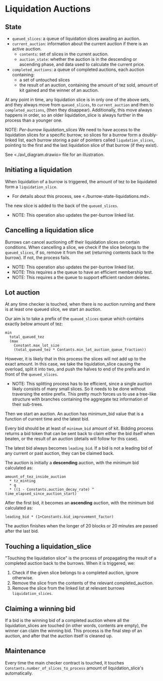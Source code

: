 # Liquidation Auctions

## State

* `queued_slices`: a queue of liquidation slices awaiting an auction.
* `current_auction`: information about the current auction if there is an active auction.
  * `contents`: set of slices in the current auction.
  * `auction_state`: whether the auction is in the descending or ascending phase, and data used
  to calculate the current price.
* `completed_auctions`: a queue of completed auctions, each auction containing:
  * a set of untouched slices
  * the result of an auction, containing the amount of tez sold, amount of kit gained and the
  winner of an auction.

At any point in time, any liquidation slice is in only one of the above sets, and they always
move from `queued_slices`, to `current_auction` and then to `completed_auctions`, (then they
disappear). Additionally, this move always happens in order, so an older liquidation_slice is
always further in the process than a younger one.

NOTE: *Per-burrow liquidation_slices* We need to have access to the liquidation slices for a
specific burrow; so slices for a burrow form a doubly-linked list, each burrow storing a pair
of pointers called `liqudation_slices`, pointing to the first and the last liquidation slice
of that burrow (if they exist).

See <./avl_diagram.drawio> file for an illustration.

## Initiating a liquidation

When liquidation of a burrow is triggered, the amount of tez to be liquidated form a
`liquidation_slice`.
  * For details about this process, see <./burrow-state-liquidations.md>.

The new slice is added to the back of the `queued_slices`.

* NOTE: This operation also updates the per-burrow linked list.

## Cancelling a liquidation slice

Burrows can cancel auctioning off their liquidation slices on certain conditions. When cancelling
a slice, we check if the slice belongs to the `queued_slices`, if so, remove it from the
set (returning contents back to the burrow). If not, the process fails.

* NOTE: This operation also updates the per-burrow linked list.
* NOTE: This requires a the queue to have an efficient membership test.
* NOTE: This requires a the queue to support efficient random deletes.

## Lot auction

At any time checker is touched, when there is no auction running and there is at least one
queued slice, we start an auction.

Our aim is to take a prefix of the `queued_slices` queue which contains exactly below amount
of tez:

```
min
  total_queued_tez
  (max
    Constant.max_lot_size
    (total_queued_tez * Contants.min_lot_auction_queue_fraction))
```

However, it is likely that in this process the slices will not add up to the exact amount. In
this case, we take the liquidation_slice causing the overload, split it into two, and push the
halves to end of the prefix and in front of the `queued_slices`.

* NOTE: This splitting process has to be efficient, since a single auction likely consists of
many small slices. So it needs to be done without traversing the entire prefix. This pretty much
forces us to use a tree-like structure with branches containing the aggregate tez information
of their sub-trees.

Then we start an auction. An auction has minimum_bid value that is a function of current time
and the latest bid.

Every bid should be at least of `minimum_bid` amount of kit. Bidding process returns a bid token
that can be sent back to claim either the bid itself when beaten, or the result of an auction
(details will follow for this case).

The latest bid always becomes `leading_bid`. If a bid is not a leading bid of any current or
past auction, they can be claimed back.

The auction is initially a **descending** auction, with the minimum bid calculated as:

```
amount_of_tez_inside_auction
  * tz_minting
  * q
  * ((1 - Constants.auction_decay_rate) ^ time_elapsed_since_auction_start)
```

After the first bid, it becomes an **ascending** auction, with the minimum bid calculated as:

```
leading_bid * (1+Constants.bid_improvement_factor)
```

The auction finishes when the longer of 20 blocks or 20 minutes are passed after the last bid.

## Touching a liquidation_slice

"Touching the liquidation slice" is the process of propagating the result of a completed auction
back to the burrows.  When it is triggered, we:

1. Check if the given slice belongs to a completed auction, ignore otherwise.
2. Remove the slice from the contents of the relevant completed_auction.
3. Remove the slice from the linked list at relevant burrows `liquidation_slices`.

## Claiming a winning bid

If a bid is the winning bid of a completed auction where all the liquidation_slices are touched
(in other words, contents are empty), the winner can claim the winning bid. This process is the
final step of an auction, and after that the auction itself is cleaned up.

## Maintenance

Every time the main checker contract is touched, it touches `Constants.number_of_slices_to_process`
amount of liquidation_slice's automatically.
